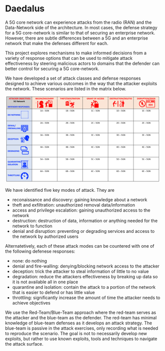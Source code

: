 Daedalus
==========

A 5G core network can experience attacks from the radio (RAN) and the Data-Network side of the architecture. In most cases, the defense strategy for a 5G core-network is similar to that of securing an enterprise network. However, there are subtle differences between a 5G and an enterprise network that make the defenses different for each.

This project explores mechanisms to make informed decisions from a variety of response options that can be used to mitigate attack effectiveness by steering malicious actors to domains that the defender can better control for securing a 5G core-network. 
 
We have developed a set of attack classes and defense responses designed to achieve various outcomes in the way that the attacker exploits the network. These scenarios are listed in the matrix below.

<img src = "images/daedalus-grid-5g.png" width=600>

We have identified five key modes of attack. They are
* reconaissance and discovery: gaining knowledge about a network 
* theft and exfiltration: unauthorized removal data/information
* access and privilege escalation: gaining unauthorized access to the network
* destruction: destruction of data, information or anything needed for the network to function
* denial and disruption: preventing or degrading services and access to the network by authorized users

Alternatetively, each of these attack modes can be countered with one of the following defenese responses:
* none: do nothing
* denial and fire-walling: denying/blocking network access to the attacker
* deception: trick the attacker to steal information of little to no value
* degradation: reduce the attackers effectiveness by breaking up data so it is not available all in one place
* quarantine and isolation: contain the attack to a portion of the network that is easier to defend or has little value
* throttling: significantly increase the amount of time the attacker needs to achieve objectives

We use the Red-Team/Blue-Team approach where the red-team serves as the attacker and the blue-team as the defender. The red-team has minimal knowledge of blue-team defenses as it develops an attack strategy. The blue-team is passive in the attack exercises, only recording what is needed to reproduce the scenario. The goal is not to necessarily develop new exploits, but rather to use known exploits, tools and techniques to navigate the attack surface.

